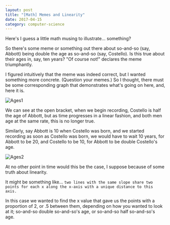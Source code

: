 ```yaml
---
layout: post
title: "[Math] Memes and Linearity"
date: 2017-04-15
category: computer-science
---
```


<link rel="stylesheet" type="text/css"  href="/keiths-site/css/main.css">

Here's I guess a little math musing to illustrate... something?

So there's some meme or something out there about so-and-so (say, Abbott) being double the age as so-and-so (say, Costello). Is this true about their ages in, say, ten years? "Of course not!" declares the meme triumphantly.

I figured intuitively that the meme was indeed correct, but I wanted something more concrete. (Question your memes.) So I thought, there must be some corresponding graph that demonstrates what's going on here, and, here it is.

![Ages1](/keiths-site/image_dir/ages.png)

We can see at the open bracket, when we begin recording, Costello is half the age of Abbott, but as time progresses in a linear fashion, and both men age at the same rate, this is no longer true.

Similarly, say Abbott is 10 when Costello was born, and we started recording as soon as Costello was born, we would have to wait 10 years, for Abbott to be 20, and Costello to be 10, for Abbott to be double Costello's age.

![Ages2](/keiths-site/image_dir/ages2.png)

At no other point in time would this be the case, I suppose because of some truth about linearity.

It might be something like... ```two lines with the same slope share two points for each x along the x-axis with a unique distance to this axis.```

In this case we wanted to find the x value that gave us the points with a proportion of 2, or .5 between them, depending on how you wanted to look at it; so-and-so double so-and-so's age, or so-and-so half so-and-so's age.